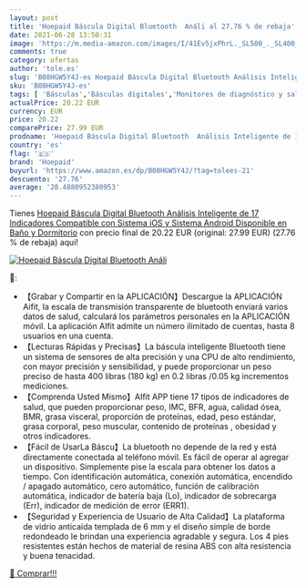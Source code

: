 ```yaml
---
layout: post
title: 'Hoepaid Báscula Digital Bluetooth  Análi al 27.76 % de rebaja'
date: 2021-06-28 13:50:31
image: 'https://m.media-amazon.com/images/I/41Ev5jxPhrL._SL500_._SL400_.jpg'
comments: true
category: ofertas
author: 'tole.es'
slug: 'B08HGW5Y4J-es Hoepaid Báscula Digital Bluetooth Análisis Inteligente de...'
sku: 'B08HGW5Y4J-es'
tags: [ 'Básculas','Básculas digitales','Monitores de diagnóstico y salud','Salud y cuidado personal','Suministros y equipamiento médico','android','hoepaid', ]
actualPrice: 20.22 EUR
currency: EUR
price: 20.22
comparePrice: 27.99 EUR
prodname: 'Hoepaid Báscula Digital Bluetooth  Análisis Inteligente de 17 Indicadores  Compatible con Sistema iOS y Sistema Android  Disponible en Baño y Dormitorio'
country: 'es'
flag: '🇪🇸'
brand: 'Hoepaid'
buyurl: 'https://www.amazon.es/dp/B08HGW5Y4J/?tag=tolees-21'
descuento: '27.76'
average: '28.4880952380953'
---
```


Tienes [Hoepaid Báscula Digital Bluetooth  Análisis Inteligente de 17 Indicadores  Compatible con Sistema iOS y Sistema Android  Disponible en Baño y Dormitorio](https://www.amazon.es/dp/B08HGW5Y4J/?tag=tolees-21) con precio final de  20.22 EUR (original: 27.99 EUR) (27.76 %  de rebaja) aqui!

[![Hoepaid Báscula Digital Bluetooth  Análi](https://m.media-amazon.com/images/I/41Ev5jxPhrL._SL500_._SL400_.jpg)](https://www.amazon.es/dp/B08HGW5Y4J/?tag=tolees-21)

🔎:

- 【Grabar y Compartir en la APLICACIÓN】Descargue la APLICACIÓN Aifit, la escala de transmisión transparente de bluetooth enviará varios datos de salud, calculará los parámetros personales en la APLICACIÓN móvil. La aplicación AIfit admite un número ilimitado de cuentas, hasta 8 usuarios en una cuenta.
- 【Lecturas Rápidas y Precisas】La báscula inteligente Bluetooth tiene un sistema de sensores de alta precisión y una CPU de alto rendimiento, con mayor precisión y sensibilidad, y puede proporcionar un peso preciso de hasta 400 libras (180 kg) en 0.2 libras /0.05 kg incrementos mediciones.
- 【Comprenda Usted Mismo】AIfit APP tiene 17 tipos de indicadores de salud, que pueden proporcionar peso, IMC, BFR, agua, calidad ósea, BMR, grasa visceral, proporción de proteínas, edad, peso estándar, grasa corporal, peso muscular, contenido de proteínas , obesidad y otros indicadores.
- 【Fácil de UsarLa Báscu】La bluetooth no depende de la red y está directamente conectada al teléfono móvil. Es fácil de operar al agregar un dispositivo. Simplemente pise la escala para obtener los datos a tiempo. Con identificación automática, conexión automática, encendido / apagado automático, cero automático, función de calibración automática, indicador de batería baja (Lo), indicador de sobrecarga (Err), indicador de medición de error (ERR1).
- 【Seguridad y Experiencia de Usuario de Alta Calidad】La plataforma de vidrio anticaída templada de 6 mm y el diseño simple de borde redondeado le brindan una experiencia agradable y segura. Los 4 pies resistentes están hechos de material de resina ABS con alta resistencia y buena tenacidad.

[🛒 Comprar!!!](https://www.amazon.es/dp/B08HGW5Y4J/?tag=tolees-21)

